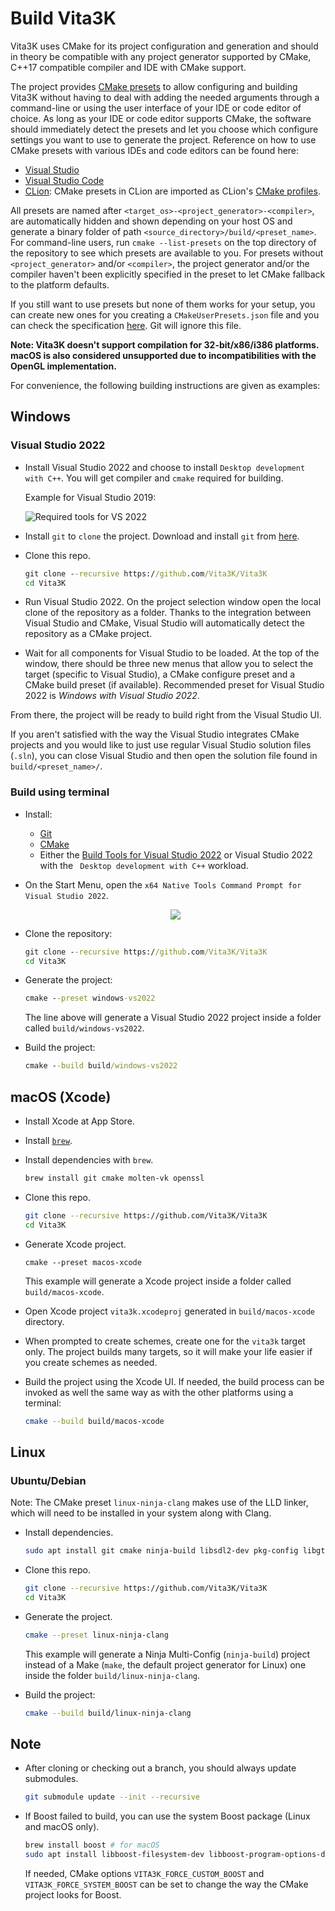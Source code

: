 # Build Vita3K

Vita3K uses CMake for its project configuration and generation and should in theory be compatible with any project generator supported by CMake, C++17 compatible compiler and IDE with CMake support. 

The project provides [CMake presets](https://cmake.org/cmake/help/latest/manual/cmake-presets.7.html) to allow configuring and building Vita3K without having to deal with adding the needed arguments through a command-line or using the user interface of your IDE or code editor of choice. As long as your IDE or code editor supports CMake, the software should immediately detect the presets and let you choose which configure settings you want to use to generate the project. Reference on how to use CMake presets with various IDEs and code editors can be found here:

- [Visual Studio](https://docs.microsoft.com/en-us/cpp/build/cmake-presets-vs)
- [Visual Studio Code](https://github.com/microsoft/vscode-cmake-tools/blob/main/docs/cmake-presets.md)
- [CLion](https://www.jetbrains.com/help/clion/cmake-presets.html): CMake presets in CLion are imported as CLion's [CMake profiles](https://www.jetbrains.com/help/clion/cmake-profile.html).

All presets are named after `<target_os>-<project_generator>-<compiler>`, are automatically hidden and shown depending on your host OS and generate a binary folder of path `<source_directory>/build/<preset_name>`. For command-line users, run `cmake --list-presets` on the top directory of the repository to see which presets are available to you. For presets without `<project_generator>` and/or `<compiler>`, the project generator and/or the compiler haven't been explicitly specified in the preset to let CMake fallback to the platform defaults.

If you still want to use presets but none of them works for your setup, you can create new ones for you creating a `CMakeUserPresets.json` file and you can check the specification [here](https://cmake.org/cmake/help/latest/manual/cmake-presets.7.html). Git will ignore this file.

**Note: Vita3K doesn't support compilation for 32-bit/x86/i386 platforms. macOS is also considered unsupported due to incompatibilities with the OpenGL implementation.**

For convenience, the following building instructions are given as examples:

## Windows

### Visual Studio 2022
- Install Visual Studio 2022 and choose to install `Desktop development with C++`. You will get compiler and `cmake` required for building.

  Example for Visual Studio 2019:

  ![Required tools for VS 2022](https://i.imgur.com/bkY15Oh.png)

- Install `git` to `clone` the project. Download and install `git` from [here](https://git-scm.com).

- Clone this repo.

  ```cmd
  git clone --recursive https://github.com/Vita3K/Vita3K
  cd Vita3K
  ```

- Run Visual Studio 2022. On the project selection window open the local clone of the repository as a folder. Thanks to the integration between Visual Studio and CMake, Visual Studio will automatically detect the repository as a CMake project.
- Wait for all components for Visual Studio to be loaded. At the top of the window, there should be three new menus that allow you to select the target (specific to Visual Studio), a CMake configure preset and a CMake build preset (if available). Recommended preset for Visual Studio 2022 is *Windows with Visual Studio 2022*.

From there, the project will be ready to build right from the Visual Studio UI.

If you aren't satisfied with the way the Visual Studio integrates CMake projects and you would like to just use regular Visual Studio solution files (`.sln`), you can close Visual Studio and then open the solution file found in `build/<preset_name>/`.


### Build using terminal
-  Install:
   -  [Git](https://git-scm.com)
   -  [CMake](https://cmake.org/download/)
   -  Either the [Build Tools for Visual Studio 2022](https://aka.ms/vs/17/release/vs_BuildTools.exe) or Visual Studio 2022 with the ` Desktop development with C++` workload.
- On the Start Menu, open the `x64 Native Tools Command Prompt for Visual Studio 2022`.
  <p align="center">
    <img src="./_building/vs-cmd-prompt.png">
  </p>

- Clone the repository:
  ```cmd
  git clone --recursive https://github.com/Vita3K/Vita3K
  cd Vita3K
  ```

- Generate the project:
  ```cmd
  cmake --preset windows-vs2022
  ```
  The line above will generate a Visual Studio 2022 project inside a folder called `build/windows-vs2022`.

- Build the project:
  ```cmd
  cmake --build build/windows-vs2022
  ```

## macOS (Xcode)

- Install Xcode at App Store.

- Install [`brew`](https://brew.sh).

- Install dependencies with `brew`.

  ```sh
  brew install git cmake molten-vk openssl
  ```

- Clone this repo.

  ```sh
  git clone --recursive https://github.com/Vita3K/Vita3K
  cd Vita3K
  ```

- Generate Xcode project.

  ```
  cmake --preset macos-xcode
  ```
  This example will generate a Xcode project inside a folder called `build/macos-xcode`.

- Open Xcode project `vita3k.xcodeproj` generated in `build/macos-xcode` directory.

- When prompted to create schemes, create one for the `vita3k` target only. The project builds many targets, so it will make your life easier if you create schemes as needed.

- Build the project using the Xcode UI. If needed, the build process can be invoked as well the same way as with the other platforms using a terminal:
  ```sh
  cmake --build build/macos-xcode
  ```

## Linux

### Ubuntu/Debian

Note: The CMake preset `linux-ninja-clang` makes use of the LLD linker, which will need to be installed in your system along with Clang.

- Install dependencies.

  ```sh
  sudo apt install git cmake ninja-build libsdl2-dev pkg-config libgtk-3-dev clang lld xdg-desktop-portal openssl
  ```

- Clone this repo.

  ```sh
  git clone --recursive https://github.com/Vita3K/Vita3K
  cd Vita3K
  ```

- Generate the project.

  ```sh
  cmake --preset linux-ninja-clang
  ```
  This example will generate a Ninja Multi-Config (`ninja-build`) project instead of a Make (`make`, the default project generator for Linux) one inside the folder `build/linux-ninja-clang`.

- Build the project:
  ```sh
  cmake --build build/linux-ninja-clang
  ```

## Note

- After cloning or checking out a branch, you should always update submodules.
  ```sh
  git submodule update --init --recursive
  ```

- If Boost failed to build, you can use the system Boost package (Linux and macOS only).

  ```sh
  brew install boost # for macOS
  sudo apt install libboost-filesystem-dev libboost-program-options-dev libboost-system-dev # for Ubuntu/Debian
  ```

  If needed, CMake options `VITA3K_FORCE_CUSTOM_BOOST` and `VITA3K_FORCE_SYSTEM_BOOST` can be set to change the way the CMake project looks for Boost.

